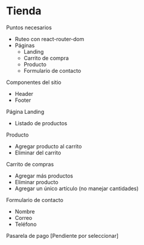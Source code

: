 # Tienda

Puntos necesarios
- Ruteo con react-router-dom
- Páginas
  - Landing
  - Carrito de compra
  - Producto
  - Formulario de contacto

Componentes del sitio
- Header
- Footer

Página Landing
- Listado de productos

Producto
- Agregar producto al carrito
- Eliminar del carrito

Carrito de compras
- Agregar más productos
- Eliminar producto
- Agregar un único artículo (no manejar cantidades)

Formulario de contacto
- Nombre
- Correo
- Teléfono

Pasarela de pago
[Pendiente por seleccionar]
